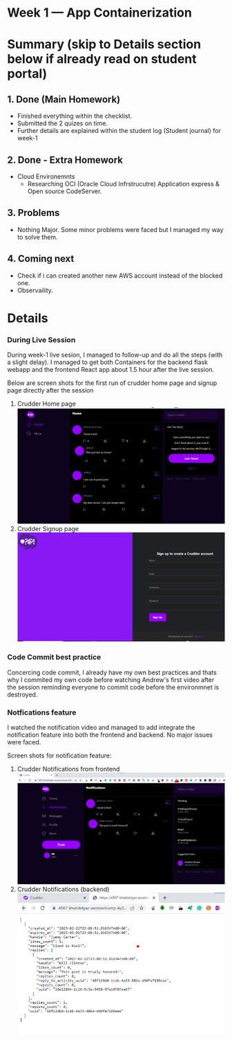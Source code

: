 # Week 1 — App Containerization

# Summary (skip to Details section below if already read on student portal)

## 1. Done (Main Homework)
- Finished everything within the checklist. 
- Submitted the 2 quizes on time. 
- Further details are explained within the student log (Student journal) for week-1

## 2. Done - Extra Homework
- Cloud Environemnts
    - Researching OCI (Oracle Cloud Infrstrucutre) Application express & Open source CodeServer.

## 3. Problems
- Nothing Major. Some minor problems were faced but I managed my way to solve them.

## 4. Coming next
- Check if i can created another new AWS account instead of the blocked one. 
- Observaility.


# Details



### During Live Session

During week-1 live sesion, I managed to follow-up and do all the steps (with a slight delay). I managed to get both Containers for the backend flask webapp and the frontend React app about 1.5 hour after the live session.

Below are screen shots for the first run of crudder home page and signup page directly after the session
1. Crudder Home page ![Cudder home](week-01/crudder-home.png)
2. Crudder Signup page ![Sign up into Cudder](week-01/crudder-signup.png)


### Code Commit best practice

Concercing code commit, I already have my own best practices and thats why I commited my own code before watching Andrew's first video after the session reminding everyone to commit code before the environmnet is destroyed.


### Notfications feature
I watched the notification video and managed to add integrate the notification feature into both the frontend and backend. No major issues were faced.

Screen shots for notification feature:

1. Crudder Notifications from frontend ![Notifications - frontend](week-01/crudder-notifications-from-frontend.png)
2. Crudder Notifications (backend) ![Notifications - Backend](week-01/crudder-notifications-backend.png)




